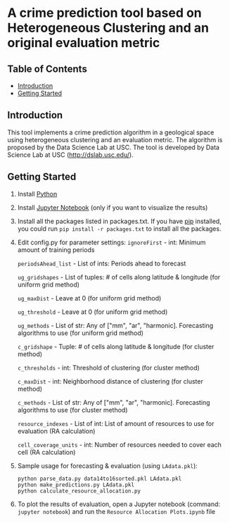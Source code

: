 # A crime prediction tool based on Heterogeneous Clustering and an original evaluation metric


## Table of Contents
- [Introduction](#introduction)
- [Getting Started](#getting-started)


## Introduction

This tool implements a crime prediction algorithm in a geological space using heterogeneous clustering and an evaluation metric. The algorithm is proposed by the Data Science Lab at USC. The tool is developed by Data Science Lab at USC (http://dslab.usc.edu/).


## Getting Started

1. Install [Python]()
2. Install [Jupyter Notebook](http://jupyter.org/install) (only if you want to visualize the results)
3. Install all the packages listed in packages.txt. If you have [pip](https://pypi.org/project/pip/) installed, you could run `pip install -r packages.txt` to install all the packages.
4. Edit config.py for parameter settings:
    `ignoreFirst` - int: Minimum amount of training periods
    
    `periodsAhead_list` - List of ints: Periods ahead to forecast
    
    `ug_gridshapes` - List of tuples: # of cells along latitude & longitude (for uniform grid method)
    
    `ug_maxDist` - Leave at 0 (for uniform grid method)
    
    `ug_threshold` - Leave at 0 (for uniform grid method)
    
    `ug_methods` - List of str: Any of ["mm", "ar", "harmonic]. Forecasting algorithms to use (for uniform grid method)
    
    `c_gridshape` - Tuple: # of cells along latitude & longitude (for cluster method)
    
    `c_thresholds` - int: Threshold of clustering (for cluster method)
    
    `c_maxDist` - int: Neighborhood distance of clustering (for cluster method)
    
    `c_methods` - List of str: Any of ["mm", "ar", "harmonic]. Forecasting algorithms to use (for cluster method)
    
    `resource_indexes` - List of int: List of amount of  resources to use for evaluation (RA calculation)
    
    `cell_coverage_units` - int: Number of resources needed to cover each cell (RA calculation)
    
5. Sample usage for forecasting & evaluation (using `LAdata.pkl`):

    ```
    python parse_data.py data14to16sorted.pkl LAdata.pkl
    python make_predictions.py LAdata.pkl
    python calculate_resource_allocation.py
    ````


6. To plot the results of evaluation, open a Jupyter notebook (command: `jupyter notebook`) and run the `Resource Allocation Plots.ipynb` file


